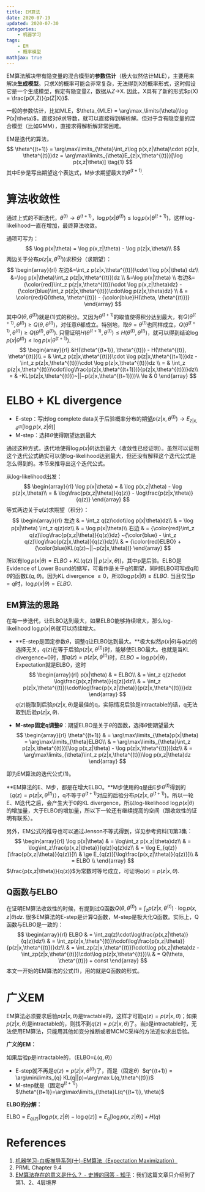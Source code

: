 ```yaml
---
title: EM算法
date: 2020-07-19
updated: 2020-07-30
categories:
    - 机器学习
tags:
    - EM
    - 概率模型
mathjax: true
---
```


EM算法解决带有隐变量的混合模型的**参数估计**（极大似然估计MLE），主要用来解决**生成模型**。只求X的概率可能会非常复杂，无法得到X的概率形式，这时假设它是一个生成模型，假定有隐变量Z，数据从$Z\rightarrow$X. 因此，X具有了新的形式$p(X) = \frac{p(X,Z)}{p(Z|X)}$.

一般的参数估计，比如MLE，$\theta_{MLE} = \arg\max_\limits{\theta}\log P(x|\theta)$，直接对$\theta$求导数，就可以直接得到解析解。但对于含有隐变量的混合模型（比如GMM），直接求得解析解非常困难。

EM是迭代的算法，
$$
\theta^{(t+1)} = \arg\max\limits_{\theta}\int_z\log p(x,z|\theta)\cdot p(z|x, \theta^{(t)})dz = \arg\max\limits_{\theta}E_{z|x,\theta^{(t)}}[\log p(x,z|\theta)]  \tag{1}
$$
其中E步是写出期望这个表达式，M步求期望最大的$\theta^{(t+1)}$.

# 算法收敛性

通过上式的不断迭代，$\theta^{(t)}\rightarrow\theta^{(t+1)}$，$\log p(x|\theta^{(t)})\le\log p(x|\theta^{(t+1)})$，这样log-likelihood一直在增加，最终算法收敛。

通项可写为：
$$
\log p(x|\theta) = \log p(x,z|\theta) - \log p(z|x,\theta)\\
$$
两边关于分布$p(z|x, \theta^{(t)}))$求积分（求期望）：
$$
\begin{array}{rl}
左边&=\int_z p(z|x,\theta^{(t)})\cdot \log p(x|\theta) dz\\
 &=\log p(x|\theta)\int_z p(z|x,\theta^{(t)})dz \\
 &=\log p(x|\theta) \\
右边&={\color{red}\int_z p(z|x,\theta^{(t)})\cdot \log p(x,z|\theta)dz} - {\color{blue}\int_z p(z|x,\theta^{(t)})\cdot\log p(z|x,\theta)dz} \\
 & = \color{red}Q(\theta, \theta^{(t)}) - {\color{blue}H(\theta, \theta^{(t)})}
\end{array}
$$

其中$Q(\theta, \theta^{(t)})$就是$(1)$式的积分。又因为$\theta^{(t+1)}$的取值使得积分达到最大，有$Q(\theta^{(t+1)}, \theta^{(t)})\ge Q(\theta, \theta^{(t)})$，对任意$\theta$都成立。特别地，取$\theta=\theta^{(t)}$也同样成立，$Q(\theta^{(t+1)}, \theta^{(t)})\ge Q(\theta^{(t)}, \theta^{(t)})$. 只需证明$H(\theta^{(t+1)}, \theta^{(t)})\le H(\theta^{(t)}, \theta^{(t)})$，就可以得到结论$\log p(x|\theta^{(t)})\le\log p(x|\theta^{(t+1)})$.
$$
\begin{array}{rl}
&H(\theta^{(t+1)}, \theta^{(t)}) - H(\theta^{(t)}, \theta^{(t)})\\
= & \int_z p(z|x,\theta^{(t)})\cdot \log p(z|x,\theta^{(t+1)})dz - \int_z p(z|x,\theta^{(t)})\cdot \log p(z|x,\theta^{(t)})dz \\
= & \int_z p(z|x,\theta^{(t)})\cdot\log\frac{p(z|x,\theta^{(t+1)})}{p(z|x,\theta^{(t)})}dz\\
= & -KL(p(z|x,\theta^{(t)})~||~p(z|x,\theta^{(t+1)}))\\
\le & 0
\end{array}
$$


# ELBO + KL divergence

- E-step：写出log complete data关于后验概率分布的期望$p(z|x,\theta^{(t)}) \rightarrow E_{z|x,\theta^{(t)}}[\log p(x,z|\theta)]$
- M-step：选择$\theta$使得期望达到最大

通过这种方式，迭代地使得$\log p(x|\theta)$达到最大（收敛性已经证明）。虽然可以证明这个迭代公式确实可以使log-likelihood达到最大，但还没有解释这个迭代公式是怎么得到的。本节来推导出这个迭代公式。

从log-likelihood出发：
$$
\begin{array}{rl}
\log p(x|\theta) = & \log p(x,z|\theta) - \log p(z|x,\theta)\\
= & \log\frac{p(x,z|\theta)}{q(z)} - \log\frac{p(z|x,\theta)}{q(z)}
\end{array}
$$
等式两边关于$q(z)$求期望（积分）：
$$
\begin{array}{rl}
左边 & = \int_z q(z)\cdot\log p(x|\theta)dz\\
& = \log p(x|\theta) \int_z q(z)dz\\
& = \log p(x|\theta)\\
右边 & = {\color{red}\int_z q(z)\log\frac{p(x,z|\theta)}{q(z)}dz} ~{\color{blue} - \int_z q(z)\log\frac{p(z|x,\theta)}{q(z)}dz}\\
& = {\color{red}ELBO} + {\color{blue}KL(q(z)~||~p(z|x,\theta))}
\end{array}
$$

所以有$\log p(x|\theta) = ELBO + KL(q(z)~||~p(z|x,\theta))$，其中p是后验。ELBO是Evidence of Lower Bound的缩写，可看作是关于q的期望，同时ELBO可写成q和$\theta$的函数$L(q,\theta)$。因为KL divergence $\ge0$，所以$\log p(x|\theta)\ge ELBO$. 当且仅当$p=q$时，$\log p(x|\theta) = ELBO$.

## EM算法的思路

在每一步迭代，让ELBO达到最大，如果ELBO能够持续增大，那么log-likelihood$~\log p(x|\theta)$就可以持续增大。

- **E-step是固定参数$\theta$，调整q让ELBO达到最大。**极大似然$p(x|\theta)$与$q(z)$的选择无关，$q(z)$在等于后验$p(z|x,\theta^{(t)})$时，能够使ELBO最大。也就是当KL divergence=0时，即$q(z) = p(z|x, \theta^{(t)})$时，$ELBO=\log p(x|\theta)$，Expectation就是ELBO，这时
$$
\begin{array}{rl}
p(x|\theta) & = ELBO\\
& = \int_z q(z)\cdot \log\frac{p(x,z|\theta)}{q(z)}dz\\
& = \int_z p(z|x,\theta^{(t)})\cdot\log\frac{p(x,z|\theta)}{p(z|x,\theta^{(t)})}dz
\end{array}
$$
$q(z)$能取到后验$p(z|x,\theta)$是最佳的q，实际情况后验是intractable的话，q无法取到后验$p(z|x,\theta)$.

- **M-step固定q调整$\theta$**：期望ELBO是关于$\theta$的函数，选择$\theta$使期望最大
$$
\begin{array}{rl}
\theta^{(t+1)} & = \arg\max\limits_{\theta}p(x|\theta) = \arg\max\limits_{\theta}ELBO\\
& = \arg\max\limits_{\theta}\int_z p(z|x,\theta^{(t)})[\log p(x,z|\theta) - \log p(z|x,\theta^{(t)})]dz\\
& = \arg\max\limits_{\theta}\int_z p(z|x,\theta^{(t)})\log p(x,z|\theta)dz
\end{array}
$$

即为EM算法的迭代公式$(1)$。

**EM算法的E、M步，都是在增大ELBO。**M步使用的q是由E步$\theta^{(t)}$得到的（$q(z)=p(z|x,\theta^{(t)})$），q不等于$\theta^{(t+1)}$对应的后验分布$p(z|x,\theta^{(t+1)})$。所以一轮E、M迭代之后，会产生大于0的KL divergence，所以log-likelihood $\log p(x|\theta)$的增加量，大于ELBO的增加量，所以下一轮还有继续提高的空间（跟收敛性的证明有联系）。

另外，EM公式的推导也可以通过Jenson不等式得到，详见参考资料[1]第3集：
$$
\begin{array}{rl}
\log p(x|\theta) & = \log\int_z p(x,z|\theta)dz\\
& = \log\int_z\frac{p(x,z|\theta)}{q(z)}q(z)dz\\
& = \log E_{q(z)}[\frac{p(x,z|\theta)}{q(z)}]\\
& \ge E_{q(z)}[\log\frac{p(x,z|\theta)}{q(z)}]\\
& = ELBO \\
\end{array}
$$
$\frac{p(x,z|\theta)}{q(z)}$为常数时等号成立，可证明$q(z)=p(z|x,\theta)$.

## Q函数与ELBO

在证明EM算法收敛性的时候，有提到过Q函数$Q(\theta,\theta^{(t)})=\int_z p(z|x,\theta^{(t)})\cdot \log p(x,z|\theta)dz$. 很多EM算法的E-step是计算Q函数，M-step是极大化Q函数。实际上，Q函数与ELBO是一致的：
$$
\begin{array}{rl}
ELBO & = \int_zq(z)\cdot\log\frac{p(x,z|\theta)}{q(z)}dz\\
& = \int_zp(z|x,\theta^{(t)})\cdot\log\frac{p(x,z|\theta)}{p(z|x,\theta^{(t)})}dz\\
& = \int_zp(z|x,\theta^{(t)})\cdot\log p(x,z|\theta)dz - \int_zp(z|x,\theta^{(t)})\cdot\log p(z|x,\theta^{(t)})\\
& = Q(\theta, \theta^{(t)}) + const
\end{array}
$$
本文一开始的EM算法的公式$(1)$，用的就是Q函数的形式。

# 广义EM

EM算法必须要求后验$p(z|x,\theta)$是tractable的，这样才可能$q(z)=p(z|x,\theta)$；如果$p(z|x,\theta)$是intractable的，则找不到$q(z)=p(z|x,\theta)$了。当p是intractable时，无法使用EM算法，只能用其他如变分推断或者MCMC采样的方法近似求出后验。

**广义的EM：**

如果后验p是intractable的，（ELBO=$L(q, \theta)$）

- E-step就不再是$q(z)=p(z|x, \theta^{(t)})$了，而是（固定$\theta$）$q^{(t+1)} = \arg\min\limits_{q} KL(q||p)=\arg\max L(q,\theta^{(t)})$
- M-step就是（固定$q^{(t+1)}$）$\theta^{(t+1)}=\arg\max\limits_{\theta}L(q^{(t+1)}, \theta)$

**ELBO的分解：**

ELBO = $E_{q(z)}[\log p(x,z|\theta) - \log q(z)]=E_q[\log p(x,z|\theta)]+ H(q)$



# References

1. [机器学习-白板推导系列(十)-EM算法（Expectation Maximization）](<https://www.bilibili.com/video/BV1qW411k7ao>)
2. PRML Chapter 9.4
3. [EM算法存在的意义是什么？ - 史博的回答 - 知乎](https://www.zhihu.com/question/40797593/answer/275171156)：我们这篇文章只介绍到了第1、2、4层境界

